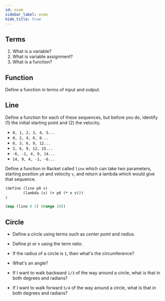 ```yaml
---
id: exam
sidebar_label: exam
hide_title: true
---
```


## Terms

1. What is a variable?
2. What is variable assignment?
3. What is a function?

## Function

Define a function in terms of input and output.

## Line

Define a function for each of these sequences, but before you do, identify
(1) the initial starting point and (2) the velocity.

* `0, 1, 2, 3, 4, 5...`
* `0, 2, 4, 6, 8...`
* `0, 3, 6, 9, 12...`
* `3, 6, 9, 12, 15...`
* `-6, -1, 4, 9, 14...`
* `14, 9, 4, -1, -6...`

Define a function in Racket called `line` which can take two parameters, 
starting position `p0` and velocity `v`, and return a lambda which would give
that sequence.

``` clojure
(define (line p0 v)
        (lambda (x) (+ p0 (* x v)))
)

(map (line 0 3) (range 10))
```

## Circle

* Define a circle using terms such as _center point_ and _radius_.
* Define pi or `π` using the term _ratio_.
* If the radius of a circle is `1`, then what's the circumference?

* What's an angle?
* If I want to walk backward `1/3` of the way around a circle, what is that in
  both degrees and radians?
* If I want to walk forward `5/4` of the way around a circle, what is that in
  both degrees and radians?
